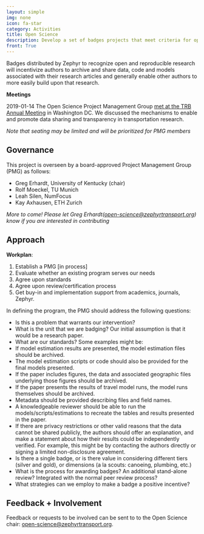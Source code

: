 ```yaml
---
layout: simple
img: none
icon: fa-star
category: Activities
title: Open Science
description: Develop a set of badges projects that meet criteria for openness and reproducibility.
front: True  
---
```


Badges distributed by Zephyr to recognize open and reproducible research will incentivize authors to archive and share data, code and models associated with their research articles and generally enable other authors to more easily build upon that research.  

**Meetings**

2019-01-14 The Open Science Project Management Group [met at the TRB Annual Meeting](/events/2019-jan-openscience-pmg) in Washington DC.  We discussed the mechanisms to enable and promote data sharing and transparency in transportation research.


*Note that seating may be limited and will be prioritized for PMG members*

## Governance

This project is overseen by a board-approved Project Management Group (PMG) as follows:
 - Greg Erhardt, University of Kentucky (chair)
 - Rolf Moeckel, TU Munich  
 - Leah Silen, NumFocus  
 - Kay Axhausen, ETH Zurich  
 
 *More to come! Please let Greg Erhardt([open-science@zephyrtransport.org](mailto://open-science@zephyrtransport.org)) know if you are interested in contributing* 
 


## Approach

**Workplan**:

1. Establish a PMG [in process]  
2. Evaluate whether an existing program serves our needs  
3. Agree upon standards  
4. Agree upon review/certification process  
5. Get buy-in and implementation support from academics, journals, Zephyr.

In defining the program, the PMG should address the following questions:
 - Is this a problem that warrants our intervention?  
 - What is the unit that we are badging?  Our initial assumption is that it would be a research paper.  
 - What are our standards?  Some examples might be:
  - If model estimation results are presented, the model estimation files should be archived.  
  - The model estimation scripts or code should also be provided for the final models presented.  
  - If the paper includes figures, the data and associated geographic files underlying those figures should be archived. 
  - If the paper presents the results of travel model runs, the model runs themselves should be archived.  
  - Metadata should be provided describing files and field names.  
  - A knowledgeable reviewer should be able to run the models/scripts/estimations to recreate the tables and results presented in the paper.  
  - If there are privacy restrictions or other valid reasons that the data cannot be shared publicly, the authors should offer an explanation, and make a statement about how their results could be independently verified.  For example, this might be by contacting the authors directly or signing a limited non-disclosure agreement.  
 - Is there a single badge, or is there value in considering different tiers (silver and gold), or dimensions (a la scouts: canoeing, plumbing, etc.)  
 - What is the process for awarding badges?  An additional stand-alone review?  Integrated with the normal peer review process?   
 - What strategies can we employ to make a badge a positive incentive?  

## Feedback + Involvement

Feedback or requests to be involved can be sent to to the Open Science chair: [open-science@zephyrtransport.org](mailto://open-science@zephyrtransport.org).
